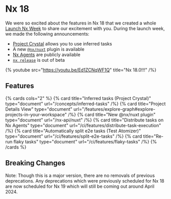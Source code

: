 # Nx 18

We were so excited about the features in Nx 18 that we created a whole [Launch Nx Week](https://nx.dev/launch-nx) to share our excitement with you. During the launch week, we made the following announcements:

- [Project Crystal](https://blog.nrwl.io/what-if-nx-plugins-were-more-like-vscode-extensions-dcdad140ae09?source=friends_link&sk=ade76fe8d50d44aafb4d4d89ab882e24&__hstc=221401095.5d21139e33f975ecef01c1783a7523db.1673975383152.1708023233215.1708026196201.468&__hssc=221401095.2.1708026196201&__hsfp=589919331) allows you to use inferred tasks
- A new [`@nx/nuxt`](https://blog.nrwl.io/introducing-nx-nuxt-enhanced-nuxt-js-support-in-nx-01eac78034fc?source=friends_link&sk=91582cdbd0719dc23375338ad92afa9b&__hstc=221401095.5d21139e33f975ecef01c1783a7523db.1673975383152.1708023233215.1708026196201.468&__hssc=221401095.2.1708026196201&__hsfp=589919331) plugin is available
- [Nx Agents](https://blog.nrwl.io/fast-effortless-ci-67812514ffb4?source=friends_link&sk=89e1b5c0388dda077e64a2eab5495d95&__hstc=221401095.5d21139e33f975ecef01c1783a7523db.1673975383152.1708023233215.1708026196201.468&__hssc=221401095.2.1708026196201&__hsfp=589919331) are publicly available
- [`nx release`](https://blog.nrwl.io/versioning-and-releasing-packages-in-a-monorepo-45ee194378d1?source=friends_link&sk=934e4c5321774c8a9f88433e0dea578b&__hstc=221401095.5d21139e33f975ecef01c1783a7523db.1673975383152.1708023233215.1708026196201.468&__hssc=221401095.2.1708026196201&__hsfp=589919331) is out of beta

{% youtube
src="https://youtu.be/Ed1ZCNqWF1Q"
title="Nx 18.0!!!"
/%}

## Features

{% cards cols="2" %}
{% card title="Inferred tasks (Project Crystal)" type="document" url="/concepts/inferred-tasks" /%}
{% card title="Project Details View" type="document" url="/features/explore-graph#explore-projects-in-your-workspace" /%}
{% card title="New @nx/nuxt plugin" type="document" url="/nx-api/nuxt" /%}
{% card title="Distribute tasks on Nx Agents" type="document" url="/ci/features/distribute-task-execution" /%}
{% card title="Automatically split e2e tasks (Test Atomizer)" type="document" url="/ci/features/split-e2e-tasks" /%}
{% card title="Re-run flaky tasks" type="document" url="/ci/features/flaky-tasks" /%}
{% /cards %}

## Breaking Changes

Note: Though this is a major version, there are no removals of previous deprecations. Any deprecations which were previously scheduled for Nx 18 are now scheduled for Nx 19 which will still be coming out around April 2024.
